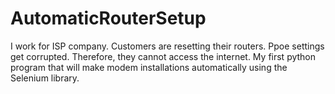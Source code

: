 # AutomaticRouterSetup
I work for ISP company. Customers are resetting their routers. Ppoe settings get corrupted. Therefore, they cannot access the internet. My first python program that will make modem installations automatically using the Selenium library.
